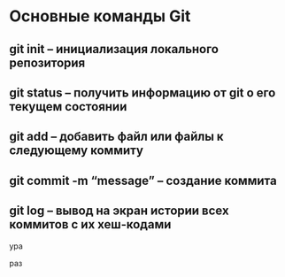 # Основные команды Git

## git init – инициализация локального репозитория

## git status – получить информацию от git о его текущем состоянии

## git add – добавить файл или файлы к следующему коммиту

## git commit -m “message” – создание коммита

## git log – вывод на экран истории всех коммитов с их хеш-кодами

ура

раз
